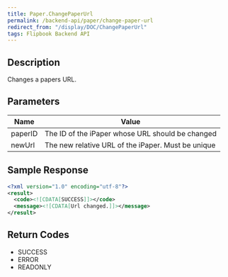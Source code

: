 ```yaml
---
title: Paper.ChangePaperUrl
permalink: /backend-api/paper/change-paper-url
redirect_from: "/display/DOC/ChangePaperUrl"
tags: Flipbook Backend API
---
```


## Description

Changes a papers URL.

## Parameters

| Name    | Value
|---------|---------------------------------------------------
| paperID | The ID of the iPaper whose URL should be changed
| newUrl  | The new relative URL of the iPaper. Must be unique

## Sample Response

```xml
<?xml version="1.0" encoding="utf-8"?>
<result>
  <code><![CDATA[SUCCESS]]></code>
  <message><![CDATA[Url changed.]]></message>
</result>
```

## Return Codes

* SUCCESS
* ERROR
* READONLY